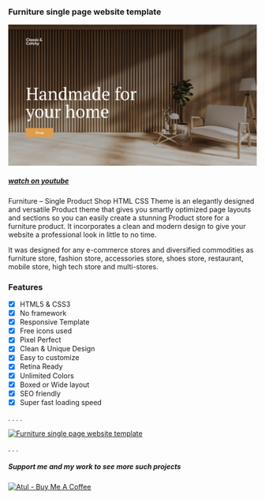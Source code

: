### Furniture single page website template

![Furniture single page website template](furniture.png)

##### [watch on youtube](https://youtu.be/6Az1D22fN6E)

Furniture – Single Product Shop HTML CSS Theme is an elegantly designed and versatile Product theme that gives you smartly optimized page layouts and sections so you can easily create a stunning Product store for a furniture product. It incorporates a clean and modern design to give your website a professional look in little to no time.

It was designed for any e-commerce stores and diversified commodities as furniture store, fashion store, accessories store, shoes store, restaurant, mobile store, high tech store and multi-stores.


### Features
- [x] HTML5 & CSS3
- [x] No framework
- [x] Responsive Template
- [x] Free icons used
- [x] Pixel Perfect
- [x] Clean & Unique Design
- [x] Easy to customize
- [x] Retina Ready
- [x] Unlimited Colors
- [x] Boxed or Wide layout
- [x] SEO friendly
- [x] Super fast loading speed

.
.
.
.

[![Furniture single page website template](https://i.ibb.co/vwN8cgW/live-demo.png)](https://furniture-atulcodex.netlify.app/)

.
.
.
##### Support me and my work to see more such projects
[![Atul - Buy Me A Coffee](https://i.ibb.co/7rR9S4L/buy-me-a-coffee.png)](https://www.buymeacoffee.com/atulcodex)